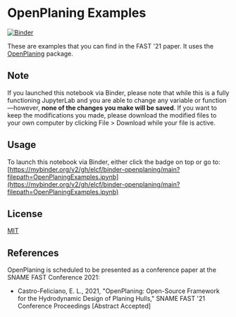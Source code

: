 # OpenPlaning Examples
[![Binder](https://mybinder.org/badge_logo.svg)](https://mybinder.org/v2/gh/elcf/binder-openplaning/main?filepath=OpenPlaningExamples.ipynb)

These are examples that you can find in the FAST '21 paper. It uses the [OpenPlaning](https://github.com/elcf/python-openplaning) package.

## Note
If you launched this notebook via Binder, please note that while this is a fully functioning JupyterLab and you are able to change any variable or function—however, **none of the changes you make will be saved**. If you want to keep the modifications you made, please download the modified files to your own computer by clicking File > Download while your file is active.

## Usage
To launch this notebook via Binder, either click the badge on top or go to:
[https://mybinder.org/v2/gh/elcf/binder-openplaning/main?filepath=OpenPlaningExamples.ipynb](https://mybinder.org/v2/gh/elcf/binder-openplaning/main?filepath=OpenPlaningExamples.ipynb)

## License
[MIT](https://choosealicense.com/licenses/mit/)

## References
OpenPlaning is scheduled to be presented as a conference paper at the SNAME FAST Conference 2021:
* Castro-Feliciano, E. L., 2021, "OpenPlaning: Open-Source Framework for the Hydrodynamic Design of Planing Hulls," SNAME FAST '21 Conference Proceedings [Abstract Accepted]